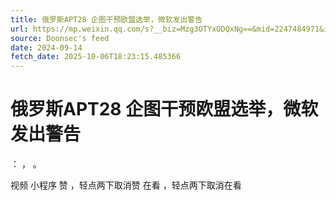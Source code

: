 ```yaml
---
title: 俄罗斯APT28 企图干预欧盟选举，微软发出警告
url: https://mp.weixin.qq.com/s?__biz=Mzg3OTYxODQxNg==&mid=2247484971&idx=1&sn=f339ea689826b66ea1f1e1073f147017
source: Doonsec's feed
date: 2024-09-14
fetch_date: 2025-10-06T18:23:15.485366
---
```


# 俄罗斯APT28 企图干预欧盟选举，微软发出警告

：
，
。

视频
小程序
赞
，轻点两下取消赞
在看
，轻点两下取消在看